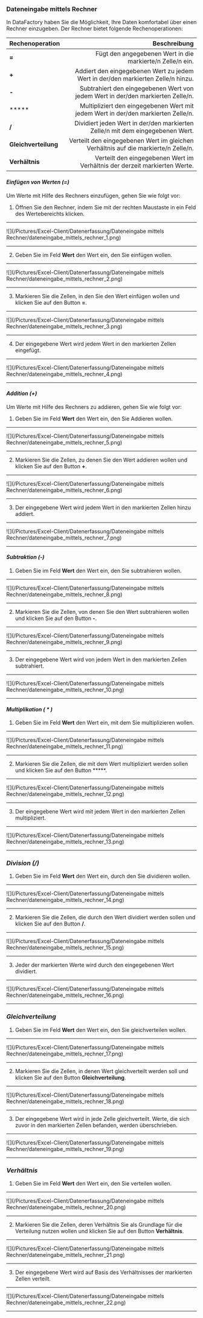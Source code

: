 ### Dateneingabe mittels Rechner   

In DataFactory haben Sie die Möglichkeit, Ihre Daten komfortabel über einen Rechner einzugeben. Der Rechner bietet folgende Rechenoperationen:

|Rechenoperation|Beschreibung|
| - | -: |
|**=**|Fügt den angegebenen Wert in die markierte/n Zelle/n ein.|
|**+**|Addiert den eingegebenen Wert zu jedem Wert in der/den markierten Zelle/n hinzu.|
|**-**|Subtrahiert den eingegebenen Wert von jedem Wert in der/den markierten Zelle/n.|
|*****|Multipliziert den eingegebenen Wert mit jedem Wert in der/den markierten Zelle/n.|
|**/**|Dividiert jeden Wert in der/den markierten Zelle/n mit dem eingegebenen Wert.|
|**Gleichverteilung**|Verteilt den eingegebenen Wert im gleichen Verhältnis auf die markierte/n Zelle/n.|
|**Verhältnis**|Verteilt den eingegebenen Wert im Verhältnis der derzeit markierten Werte.|

#### *Einfügen von Werten (=)* 

Um Werte mit Hilfe des Rechners einzufügen, gehen Sie wie folgt vor: 

1) Öffnen Sie den Rechner, indem Sie mit der rechten Maustaste in ein Feld des Wertebereichts klicken.

---
![](/Pictures/Excel-Client/Datenerfassung/Dateneingabe mittels Rechner/dateneingabe_mittels_rechner_1.png)

---

2) Geben Sie im Feld **Wert** den Wert ein, den Sie einfügen wollen.  

---
![](/Pictures/Excel-Client/Datenerfassung/Dateneingabe mittels Rechner/dateneingabe_mittels_rechner_2.png)

---

3) Markieren Sie die Zellen, in den Sie den Wert einfügen wollen und klicken Sie auf den Button **=**.  

---
![](/Pictures/Excel-Client/Datenerfassung/Dateneingabe mittels Rechner/dateneingabe_mittels_rechner_3.png)

---

4) Der eingegebene Wert wird jedem Wert in den markierten Zellen eingefügt.  

---
![](/Pictures/Excel-Client/Datenerfassung/Dateneingabe mittels Rechner/dateneingabe_mittels_rechner_4.png)

---

#### *Addition (+)*

Um Werte mit Hilfe des Rechners zu addieren, gehen Sie wie folgt vor:  

1) Geben Sie im Feld **Wert** den Wert ein, den Sie Addieren wollen. 

---
![](/Pictures/Excel-Client/Datenerfassung/Dateneingabe mittels Rechner/dateneingabe_mittels_rechner_5.png)

---

2) Markieren Sie die Zellen, zu denen Sie den Wert addieren wollen und klicken Sie auf den Button **+**.  
   
---
![](/Pictures/Excel-Client/Datenerfassung/Dateneingabe mittels Rechner/dateneingabe_mittels_rechner_6.png)

---
3) Der eingegebene Wert wird jedem Wert in den markierten Zellen hinzu addiert.  

---
![](/Pictures/Excel-Client/Datenerfassung/Dateneingabe mittels Rechner/dateneingabe_mittels_rechner_7.png)

---

#### *Subtraktion (-)*  

1) Geben Sie im Feld **Wert** den Wert ein, den Sie subtrahieren wollen.  

---
![](/Pictures/Excel-Client/Datenerfassung/Dateneingabe mittels Rechner/dateneingabe_mittels_rechner_8.png)

---

2) Markieren Sie die Zellen, von denen Sie den Wert subtrahieren wollen und klicken Sie auf den Button **-**.  

---
![](/Pictures/Excel-Client/Datenerfassung/Dateneingabe mittels Rechner/dateneingabe_mittels_rechner_9.png)

--- 

3) Der eingegebene Wert wird von jedem Wert in den markierten Zellen subtrahiert.  

---
![](/Pictures/Excel-Client/Datenerfassung/Dateneingabe mittels Rechner/dateneingabe_mittels_rechner_10.png)

---

#### *Multiplikation ( \* )*

1) Geben Sie im Feld **Wert** den Wert ein, mit dem Sie multiplizieren wollen.   

---
![](/Pictures/Excel-Client/Datenerfassung/Dateneingabe mittels Rechner/dateneingabe_mittels_rechner_11.png)

---

2) Markieren Sie die Zellen, die mit dem Wert multipliziert werden sollen und klicken Sie auf den Button *****.  

---
![](/Pictures/Excel-Client/Datenerfassung/Dateneingabe mittels Rechner/dateneingabe_mittels_rechner_12.png)

---  

3) Der eingegebene Wert wird mit jedem Wert in den markierten Zellen multipliziert.  

---
![](/Pictures/Excel-Client/Datenerfassung/Dateneingabe mittels Rechner/dateneingabe_mittels_rechner_13.png)

---
 
### *Division (/)* 

1) Geben Sie im Feld **Wert** den Wert ein, durch den Sie dividieren wollen.  

---
![](/Pictures/Excel-Client/Datenerfassung/Dateneingabe mittels Rechner/dateneingabe_mittels_rechner_14.png)

---
2) Markieren Sie die Zellen, die durch den Wert dividiert werden sollen und klicken Sie auf den Button **/**.  

---
![](/Pictures/Excel-Client/Datenerfassung/Dateneingabe mittels Rechner/dateneingabe_mittels_rechner_15.png)

---

3) Jeder der markierten Werte wird durch den eingegebenen Wert dividiert. 

---
![](/Pictures/Excel-Client/Datenerfassung/Dateneingabe mittels Rechner/dateneingabe_mittels_rechner_16.png)

---

### *Gleichverteilung*  

1) Geben Sie im Feld **Wert** den Wert ein, den Sie gleichverteilen wollen.  

---
![](/Pictures/Excel-Client/Datenerfassung/Dateneingabe mittels Rechner/dateneingabe_mittels_rechner_17.png)

---

2) Markieren Sie die Zellen, in denen Wert gleichverteilt werden soll und klicken Sie auf den Button **Gleichverteilung**.  

---
![](/Pictures/Excel-Client/Datenerfassung/Dateneingabe mittels Rechner/dateneingabe_mittels_rechner_18.png)

---

3) Der eingegebene Wert wird in jede Zelle gleichverteilt. Werte, die sich zuvor in den markierten Zellen befanden, werden überschrieben. 

---
![](/Pictures/Excel-Client/Datenerfassung/Dateneingabe mittels Rechner/dateneingabe_mittels_rechner_19.png)

---

### *Verhältnis*  

1) Geben Sie im Feld **Wert** den Wert ein, den Sie verteilen wollen.  

---
![](/Pictures/Excel-Client/Datenerfassung/Dateneingabe mittels Rechner/dateneingabe_mittels_rechner_20.png)

---

2) Markieren Sie die Zellen, deren Verhältnis Sie als Grundlage für die Verteilung nutzen wollen und klicken Sie auf den Button **Verhältnis**.  

---
![](/Pictures/Excel-Client/Datenerfassung/Dateneingabe mittels Rechner/dateneingabe_mittels_rechner_21.png)

---

3) Der eingegebene Wert wird auf Basis des Verhältnisses der markierten Zellen verteilt.  

---
![](/Pictures/Excel-Client/Datenerfassung/Dateneingabe mittels Rechner/dateneingabe_mittels_rechner_22.png)

---
